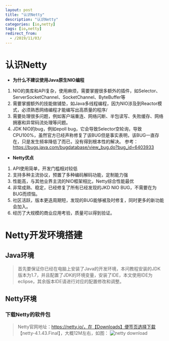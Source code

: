 ```yaml
---
layout: post
title: "认识Netty"
description: "认识Netty"
categories: [io,netty]
tags: [io,netty]
redirect_from:
  - /2019/11/03/
---
```

# 认识Netty
  * **为什么不建议使用Java原生NIO编程**
  1. NIO的类库和API复杂，使用麻烦，需要掌握很多额外的插件，如Selector、ServerSocketChannel、SocketChannel、ByteBuffer等
  2. 需要掌握额外的技能做铺垫，如Java多线程编程，因为NIO涉及到Reactor模式，必须熟悉网络编程才能编写出高质量的程序/
  3. 需要处理很多问题，例如客户端重连、网络闪断、半包读写、失败缓存、网络拥塞和异常码流处理等问题。
  4. JDK NIO的bug，例如epoll bug，它会导致Selector空轮询，导致CPU100%，虽然官方已经声称修复了该BUG但是事实表明，该BUG一直存在，只是发生频率降低了而已，没有得到根本性的解决。
  参考：https://bugs.java.com/bugdatabase/view_bug.do?bug_id=6403933
  
  * **Netty优点**
  1. API使用简单，开发门槛相对较低
  2. 支持多种主流协议，预置了多种编码解码功能，定制能力强
  3. 性能高，与其他业界主流的NIO框架相比，Netty综合性能最优
  4. 非常成熟、稳定，已经修复了所有已经发现的JKD NIO BUG，不需要在为BUG而烦恼。
  5. 社区活跃，版本更迭周期短，发现的BUG能够被及时修复，同时更多的新功能会加入。
  6. 经历了大规模的商业应用考验，质量可以得到验证。

# Netty开发环境搭建
## Java环境 
> 首先要保证你已经在电脑上安装了Java的开发环境，本问教程安装的JDK版本为1.7，并且配置了JDK的环境变量，安装了IDE，本文使用IDE为eclipse，其余版本IDE请进行对应的配置修改和调整。

## Netty环境
### 下载Netty的软件包
> Netty官网地址：https://netty.io/，在【Downloads】便签页选择下载
【netty-4.1.43.Final】，大概12M左右，如图：
![netty download](http://139.199.25.193:8099/blog/image/netty/download-netty.png)
